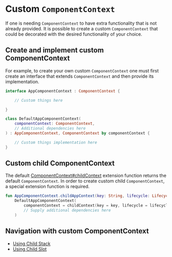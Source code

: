 # Custom `ComponentContext`

If one is needing `ComponentContext` to have extra functionality that is not already provided. It is possible to create a custom `ComponentContext` that could be decorated with the desired functionality of your choice. 

## Create and implement custom ComponentContext

For example, to create your own custom `ComponentContext` one must first create an interface that extends `ComponentContext` and then provide its implementation. 

```kotlin
interface AppComponentContext : ComponentContext {

    // Custom things here

}

class DefaultAppComponentContext(
    componentContext: ComponentContext,
    // Additional dependencies here
) : AppComponentContext, ComponentContext by componentContext {

    // Custom things implementation here
}
```

## Custom child ComponentContext

The default [ComponentContext#childContext](child-components.md#adding-a-child-component-manually) extension function returns the default `ComponentContext`. In order to create custom child `ComponentContext`, a special extension function is required.

```kotlin
fun AppComponentContext.childAppContext(key: String, lifecycle: Lifecycle? = null): AppComponentContext =
    DefaultAppComponentContext(
        componentContext = childContext(key = key, lifecycle = lifecycle),
        // Supply additional dependencies here
    )
```

## Navigation with custom ComponentContext

- [Using Child Stack](../navigation/stack/component-context.md)
- [Using Child Slot](../navigation/slot/component-context.md)
